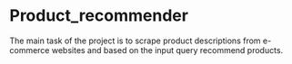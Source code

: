 # Product_recommender
The main task of the project is to scrape product descriptions from e-commerce websites and based on the input query recommend products.
